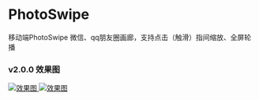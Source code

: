 # PhotoSwipe
移动端PhotoSwipe 微信、qq朋友圈画廊，支持点击（触滑）指间缩放、全屏轮播

### v2.0.0 效果图

<p align="left">
  <a href="https://github.com/godkillerdan/PhotoSwipe/blob/master/log.png" float="left">
    <img src="https://github.com/godkillerdan/PhotoSwipe/blob/master/log.png" alt="效果图">
  </a>
  <a href="https://github.com/godkillerdan/PhotoSwipe/blob/master/log_big.png" float="left">
    <img src="https://github.com/godkillerdan/PhotoSwipe/blob/master/log_big.png" alt="效果图">
  </a>
</p>

